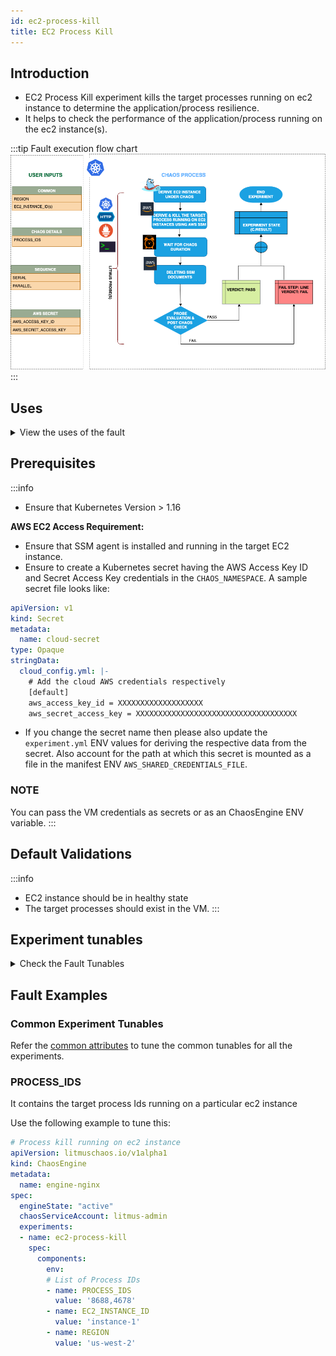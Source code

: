 ```yaml
---
id: ec2-process-kill
title: EC2 Process Kill
---
```


## Introduction
- EC2 Process Kill experiment kills the target processes running on ec2 instance to determine the application/process resilience.
- It helps to check the performance of the application/process running on the ec2 instance(s).

:::tip Fault execution flow chart
![EC2 Process Kill](./static/images/ec2-process-kill.png)
:::

## Uses
<details>
<summary>View the uses of the fault</summary>
<div>
Disrupt the application critical processes such as databases or message queues running in the ec2 instance by killing their underlying processes or threads.
</div>
</details>

## Prerequisites
:::info
- Ensure that Kubernetes Version > 1.16

**AWS EC2 Access Requirement:**

- Ensure that SSM agent is installed and running in the target EC2 instance.
- Ensure to create a Kubernetes secret having the AWS Access Key ID and Secret Access Key credentials in the `CHAOS_NAMESPACE`. A sample secret file looks like:

```yaml
apiVersion: v1
kind: Secret
metadata:
  name: cloud-secret
type: Opaque
stringData:
  cloud_config.yml: |-
    # Add the cloud AWS credentials respectively
    [default]
    aws_access_key_id = XXXXXXXXXXXXXXXXXXX
    aws_secret_access_key = XXXXXXXXXXXXXXXXXXXXXXXXXXXXXXXXXXXX
```

- If you change the secret name then please also update the `experiment.yml` ENV values for deriving the respective data from the secret. Also account for the path at which this secret is mounted as a file in the manifest ENV `AWS_SHARED_CREDENTIALS_FILE`.

### NOTE
You can pass the VM credentials as secrets or as an ChaosEngine ENV variable.
:::


## Default Validations
:::info
- EC2 instance should be in healthy state
- The target processes should exist in the VM.
:::

## Experiment tunables
<details>
    <summary>Check the Fault Tunables</summary>
    <h2>Mandatory Fields</h2>
    <table>
      <tr>
        <th> Variables </th>
        <th> Description </th>
        <th> Notes </th>
      </tr>
      <tr>
        <td> EC2_INSTANCE_ID </td>
        <td> ID of the target EC2 instance </td>
        <td> For example: <code>i-044d3cb4b03b8af1f</code> </td>
      </tr>
      <tr>
        <td> REGION </td>
        <td> The AWS region ID where the EC2 instance has been created </td>
        <td> For example: <code>us-east-1</code> </td>
      </tr>
      <tr>
        <td> PROCESS_IDS </td>
        <td> Process IDs of the target processes provided as comma separated values </td>
        <td> 183,253,857 </td>
      </tr>
    </table>
    <h2>Optional Fields</h2>
    <table>
      <tr>
        <th> Variables </th>
        <th> Description </th>
        <th> Notes </th>
      </tr>
      <tr>
        <td> TOTAL_CHAOS_DURATION </td>
        <td> The total time duration for chaos insertion (sec) </td>
        <td> Defaults to 30s </td>
      </tr>
      <tr>
        <td> RAMP_TIME </td>
        <td> Period to wait before and after injection of chaos in sec </td>
        <td> Eg. 30 </td>
      </tr>
    </table>
</details>

## Fault Examples

### Common Experiment Tunables
Refer the [common attributes](../common-tunables-for-all-experiments) to tune the common tunables for all the experiments.

### PROCESS_IDS
It contains the target process Ids running on a particular ec2 instance


Use the following example to tune this:

[embedmd]:# (./static/manifests/ec2-process-kill/ec2-process-kill-processid.yaml yaml)
```yaml
# Process kill running on ec2 instance
apiVersion: litmuschaos.io/v1alpha1
kind: ChaosEngine
metadata:
  name: engine-nginx
spec:
  engineState: "active"
  chaosServiceAccount: litmus-admin
  experiments:
  - name: ec2-process-kill
    spec:
      components:
        env:
        # List of Process IDs
        - name: PROCESS_IDS
          value: '8688,4678'
        - name: EC2_INSTANCE_ID
          value: 'instance-1'
        - name: REGION
          value: 'us-west-2'
```


